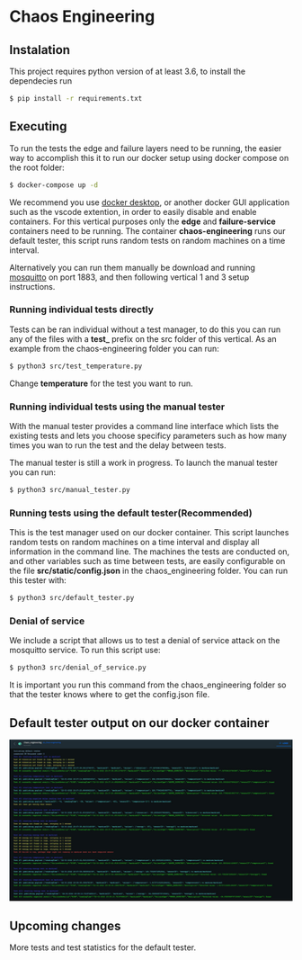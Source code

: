 # Chaos Engineering

## Instalation

This project requires python version of at least 3.6, to install the dependecies run

```bash
$ pip install -r requirements.txt
```

## Executing

To run the tests the edge and failure layers need to be running, the easier way to accomplish this it to run our docker setup using docker compose on the root folder:

```bash
$ docker-compose up -d
```

We recommend you use [docker desktop](https://www.docker.com/products/docker-desktop), or another docker GUI application such as the vscode extention, in order to easily disable and enable containers. For this vertical purposes only the **edge** and **failure-service** containers need to be running. The container **chaos-engineering** runs our default tester, this script runs random tests on random machines on a time interval.

Alternatively you can run them manually be download and running [mosquitto](https://mosquitto.org/) on port 1883, and then following vertical 1 and 3 setup instructions.

### Running individual tests directly
Tests can be ran individual without a test manager, to do this you can run any of the files with a **test_** prefix on the src folder of this vertical. As an example from the chaos-engineering folder you can run:

```bash
$ python3 src/test_temperature.py
```

Change **temperature** for the test you want to run.

### Running individual tests using the manual tester
With the manual tester provides a command line interface which lists the existing tests and lets you choose specificy parameters such as how many times you wan to run the test and the delay between tests.

The manual tester is still a work in progress. To launch the manual tester you can run:
```bash
$ python3 src/manual_tester.py
```

### Running tests using the default tester(Recommended)
This is the test manager used on our docker container. This script launches random tests on random machines on a time interval and display all information in the command line. The machines the tests are conducted on, and other variables such as time between tests, are easily configurable on the file **src/static/config.json** in the chaos_engineering folder. You can run this tester with:

```bash
$ python3 src/default_tester.py
```

### Denial of service
We include a script that allows us to test a denial of service attack on the mosquitto service. To run this script use:

```bash
$ python3 src/denial_of_service.py
```

It is important you run this command from the chaos_engineering folder so that the tester knows where to get the config.json file.

## Default tester output on our docker container
![docker output](docs/docker_output.jpg)


## Upcoming changes
More tests and test statistics for the default tester.